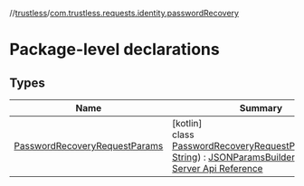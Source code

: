 //[trustless](../../index.md)/[com.trustless.requests.identity.passwordRecovery](index.md)

# Package-level declarations

## Types

| Name | Summary |
|---|---|
| [PasswordRecoveryRequestParams](-password-recovery-request-params/index.md) | [kotlin]<br>class [PasswordRecoveryRequestParams](-password-recovery-request-params/index.md)(email: [String](https://kotlinlang.org/api/latest/jvm/stdlib/kotlin/-string/index.html)) : [JSONParamsBuilder](../com.trustless.params/-j-s-o-n-params-builder/index.md)<br>[Server Api Reference](https://developer.staq.io/docs/apis/identity#/User%20management/Initiate%20password%20reset) |
